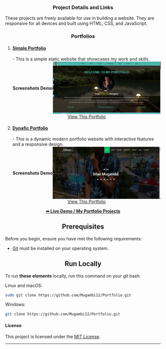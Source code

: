 <div>
  <h3 align="center">Project Details and Links</h3>

  <p>These projects are freely available for use in building a website. They are responsive for all devices and built using HTML, CSS, and JavaScript.</p>

  <h3 align="center">Portfolios</h3>

  <ol>
    <li><a href="Portfolio-1/index.html"><h4>Simple Portfolio</h4></a></li>
    - This is a simple static website that showcases my work and skills.
    <div style="display: flex; justify-content: center; align-items: center; flex-wrap: wrap;">
      <h4 align="center">Screenshots Demo</h4>
      <img src="images/Portfolio-1.png" alt="Portfolio-1 Demo" title="Desktop Demo" width="350px">
      <br>
      <a href="Portfolio-1/index.html">View This Portfolio</a>
    </div>
    <li><a href="Portfolio-2/index.html"><h4>Dynafic Portfolio</h4></a></li>
    - This is a dynamic modern portfolio website with interactive features and a responsive design.
    <div style="display: flex; justify-content: center; align-items: center; flex-wrap: wrap;">
      <h4 align="center">Screenshots Demo</h4>
      <img src="images/Portfolio-2.png" alt="Portfolio-2 Demo" title="Desktop Demo" width="350px">
      <br>
      <a href="Portfolio-2/index.html">View This Portfolio</a>
    </div>
  </ol>

  <div align="center">
    <a href="https://mugambi12.github.io/Portfolio"><strong>➥ Live Demo / My Portfolio Projects</strong></a>
  </div>
</div>


<h2 align="center">Prerequisites</h2>

Before you begin, ensure you have met the following requirements:

* [Git](https://git-scm.com/downloads "Download Git") must be installed on your operating system.

<h2 align="center">Run Locally</h2>

To run **these elements** locally, run this command on your git bash:

Linux and macOS:

```bash
sudo git clone https://github.com/Mugambi12/Portfolio.git
```

Windows:

```bash
git clone https://github.com/Mugambi12/Portfolio.git
```

#### License

This project is licensed under the [MIT License](https://choosealicense.com/licenses/mit/).

---
